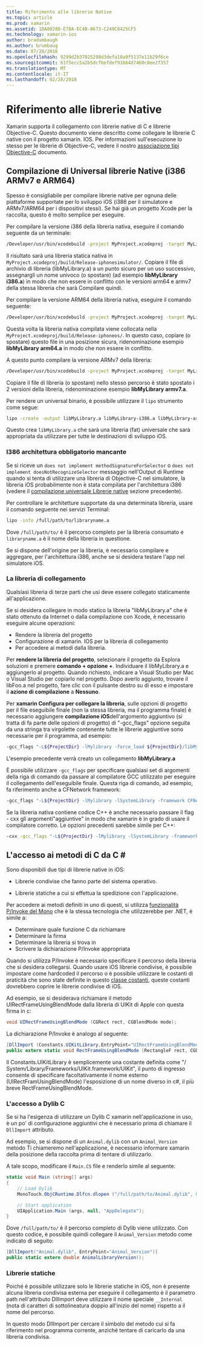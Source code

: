 ```yaml
---
title: Riferimento alle librerie Native
ms.topic: article
ms.prod: xamarin
ms.assetid: 1DA80280-E78A-EC4B-8673-C249C8425CF5
ms.technology: xamarin-ios
author: bradumbaugh
ms.author: brumbaug
ms.date: 07/28/2016
ms.openlocfilehash: 9299d2b37825298d3defa18a9f5137e11b29f6ce
ms.sourcegitcommit: 61f5ecc5a2b5dcfbefdef91664d7460c0ee2f357
ms.translationtype: MT
ms.contentlocale: it-IT
ms.lasthandoff: 02/28/2018
---
```

# <a name="referencing-native-libraries"></a>Riferimento alle librerie Native

Xamarin supporta il collegamento con librerie native di C e librerie Objective-C. Questo documento viene descritto come collegare le librerie C native con il progetto xamarin. IOS. Per informazioni sull'esecuzione lo stesso per le librerie di Objective-C, vedere il nostro [associazione tipi Objective-C](~/ios/platform/binding-objective-c/index.md) documento.

<a name="building_native" />

## <a name="building-universal-native-libraries-i386-armv7-and-arm64"></a>Compilazione di Universal librerie Native (i386 ARMv7 e ARM64)

Spesso è consigliabile per compilare librerie native per ognuna delle piattaforme supportate per lo sviluppo iOS (i386 per il simulatore e ARMv7/ARM64 per i dispositivi stessi). Se hai già un progetto Xcode per la raccolta, questo è molto semplice per eseguire.

Per compilare la versione i386 della libreria nativa, eseguire il comando seguente da un terminale:

```bash
/Developer/usr/bin/xcodebuild -project MyProject.xcodeproj -target MyLibrary -sdk iphonesimulator -arch i386 -configuration Release clean build
```

Il risultato sarà una libreria statica nativa in `MyProject.xcodeproj/build/Release-iphonesimulator/`. Copiare il file di archivio di libreria (libMyLibrary.a) a un punto sicuro per un uso successivo, assegnargli un nome univoco (o spostare) (ad esempio **libMyLibrary i386.a**) in modo che non essere in conflitto con le versioni arm64 e armv7 della stessa libreria che sarà Compilare quindi.

Per compilare la versione ARM64 della libreria nativa, eseguire il comando seguente:

```bash
/Developer/usr/bin/xcodebuild -project MyProject.xcodeproj -target MyLibrary -sdk iphoneos -arch arm64 -configuration Release clean build
```

Questa volta la libreria nativa compilata viene collocata nella `MyProject.xcodeproj/build/Release-iphoneos/`. In questo caso, copiare (o spostare) questo file in una posizione sicura, ridenominazione esempio **libMyLibrary arm64.a** in modo che non essere in conflitto.

A questo punto compilare la versione ARMv7 della libreria:

```bash
/Developer/usr/bin/xcodebuild -project MyProject.xcodeproj -target MyLibrary -sdk iphoneos -arch armv7 -configuration Release clean build
```

Copiare il file di libreria (o spostare) nello stesso percorso è stato spostato i 2 versioni della libreria, ridenominazione esempio **libMyLibrary armv7.a**.

Per rendere un universal binario, è possibile utilizzare il `lipo` strumento come segue:

```bash
lipo -create -output libMyLibrary.a libMyLibrary-i386.a libMyLibrary-arm64.a libMyLibrary-armv7.a
```

Questo crea `libMyLibrary.a` che sarà una libreria (fat) universale che sarà appropriata da utilizzare per tutte le destinazioni di sviluppo iOS.


### <a name="missing-required-architecture-i386"></a>I386 architettura obbligatorio mancante

Se si riceve un `does not implement methodSignatureForSelector` o `does not implement doesNotRecognizeSelector` messaggio nell'Output di Runtime quando si tenta di utilizzare una libreria di Objective-C nel simulatore, la libreria iOS probabilmente non è stata compilata per l'architettura i386 (vedere il [compilazione universale Librerie native](#building_native) sezione precedente).

Per controllare le architetture supportate da una determinata libreria, usare il comando seguente nei servizi Terminal:

```bash
lipo -info /full/path/to/libraryname.a
```

Dove `/full/path/to/` è il percorso completo per la libreria consumato e `libraryname.a` è il nome della libreria in questione.

Se si dispone dell'origine per la libreria, è necessario compilare e aggregare, per l'architettura i386, anche se si desidera testare l'app nel simulatore iOS.

### <a name="linking-your-library"></a>La libreria di collegamento

Qualsiasi libreria di terze parti che usi deve essere collegato staticamente all'applicazione. 

Se si desidera collegare in modo statico la libreria "libMyLibrary.a" che è stato ottenuto da Internet o dalla compilazione con Xcode, è necessario eseguire alcune operazioni:

-  Rendere la libreria del progetto
-  Configurazione di xamarin. IOS per la libreria di collegamento
-  Per accedere ai metodi dalla libreria.


Per **rendere la libreria del progetto**, selezionare il progetto da Esplora soluzioni e premere **comando + opzione +**. Individuare il libMyLibrary.a e aggiungerlo al progetto. Quando richiesto, indicare a Visual Studio per Mac o Visual Studio per copiarlo nel progetto. Dopo averlo aggiunto, trovare il libFoo.a nel progetto, fare clic con il pulsante destro su di esso e impostare il **azione di compilazione** a **Nessuno**.

Per **xamarin Configura per collegare la libreria**, sulle opzioni di progetto per il file eseguibile finale (non la stessa libreria, ma il programma finale) è necessario aggiungere **compilazione iOS**dell'argomento aggiuntivo (si tratta di fa parte delle opzioni di progetto) di "-gcc_flags" opzione seguita da una stringa tra virgolette contenente tutte le librerie aggiuntive sono necessarie per il programma, ad esempio:

```bash
-gcc_flags "-L${ProjectDir} -lMylibrary -force_load ${ProjectDir}/libMyLibrary.a"
```

L'esempio precedente verrà creato un collegamento **libMyLibrary.a**

È possibile utilizzare `-gcc_flags` per specificare qualsiasi set di argomenti della riga di comando da passare al compilatore GCC utilizzato per eseguire il collegamento dell'eseguibile finale. Questa riga di comando, ad esempio, fa riferimento anche a CFNetwork framework:

```bash
-gcc_flags "-L${ProjectDir} -lMylibrary -lSystemLibrary -framework CFNetwork -force_load ${ProjectDir}/libMyLibrary.a"
```

Se la libreria nativa contiene codice C++ è anche necessario passare il flag - cxx gli argomenti"aggiuntive" in modo che xamarin è in grado di usare il compilatore corretto. Le opzioni precedenti sarebbe simile per C++:

```bash
-cxx -gcc_flags "-L${ProjectDir} -lMylibrary -lSystemLibrary -framework CFNetwork -force_load ${ProjectDir}/libMyLibrary.a"
```

<a name="Accessing_C_Methods_from_C#" />

## <a name="accessing-c-methods-from-c35"></a>L'accesso ai metodi di C da C &#35;

Sono disponibili due tipi di librerie native in iOS:

-  Librerie condivise che fanno parte del sistema operativo.

-  Librerie statiche a cui si effettua la spedizione con l'applicazione.


Per accedere ai metodi definiti in uno di questi, si utilizza [funzionalità P/Invoke del Mono](http://www.mono-project.com/Interop_with_Native_Libraries) che è la stessa tecnologia che utilizzerebbe per .NET, è simile a:

-  Determinare quale funzione C da richiamare
-  Determinare la firma
-  Determinare la libreria si trova in
-  Scrivere la dichiarazione P/Invoke appropriata


Quando si utilizza P/Invoke è necessario specificare il percorso della libreria che si desidera collegarsi. Quando usare iOS librerie condivise, è possibile impostare come hardcoded il percorso o è possibile utilizzare le costanti di praticità che sono state definite in questo [classe costanti](https://developer.xamarin.com/api/type/Constants/), queste costanti dovrebbero coprire le librerie condivise di iOS.

Ad esempio, se si desiderava richiamare il metodo UIRectFrameUsingBlendMode dalla libreria di UIKit di Apple con questa firma in c:

```csharp
void UIRectFrameUsingBlendMode (CGRect rect, CGBlendMode mode);
```

La dichiarazione P/Invoke è analogo al seguente:

```csharp
[DllImport (Constants.UIKitLibrary,EntryPoint="UIRectFrameUsingBlendMode")]
public extern static void RectFrameUsingBlendMode (RectangleF rect, CGBlendMode blendMode);
```

Il Constants.UIKitLibrary è semplicemente una costante definita come "/ System/Library/Frameworks/UIKit.framework/UIKit", il punto di ingresso consente di specificare facoltativamente il nome esterno (UIRectFramUsingBlendMode) l'esposizione di un nome diverso in c#, il più breve RectFrameUsingBlendMode.

<a name="Accessing_C_Dylibs" />

### <a name="accessing-c-dylibs"></a>L'accesso a Dylib C

Se si ha l'esigenza di utilizzare un Dylib C xamarin nell'applicazione in uso, è un po' di configurazione aggiuntivi che è necessario prima di chiamare il `DllImport` attributo.

Ad esempio, se si dispone di un `Animal.dylib` con un `Animal_Version` metodo Ti chiameremo nell'applicazione, è necessario informare xamarin della posizione della raccolta prima di tentare di utilizzarlo.

A tale scopo, modificare il `Main.CS` file e renderlo simile al seguente:

```csharp
static void Main (string[] args)
{
    // Load Dylib
    MonoTouch.ObjCRuntime.Dlfcn.dlopen ("/full/path/to/Animal.dylib", 0);

    // Start application
    UIApplication.Main (args, null, "AppDelegate");
}
```

Dove `/full/path/to/` è il percorso completo di Dylib viene utilizzato. Con questo codice, è possibile quindi collegare il `Animal_Version` metodo come indicato di seguito:

```csharp
[DllImport("Animal.dylib", EntryPoint="Animal_Version")]
public static extern double AnimalLibraryVersion();
```

<a name="Static_Libraries" />

### <a name="static-libraries"></a>Librerie statiche

Poiché è possibile utilizzare solo le librerie statiche in iOS, non è presente alcuna libreria condivisa esterna per eseguire il collegamento è il parametro path nell'attributo DllImport deve utilizzare il nome speciale `__Internal` (nota di caratteri di sottolineatura doppio all'inizio del nome) rispetto a il nome del percorso.

In questo modo DllImport per cercare il simbolo del metodo cui si fa riferimento nel programma corrente, anziché tentare di caricarlo da una libreria condivisa.

